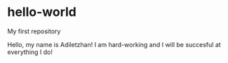 # hello-world
My first repository

Hello, my name is Adiletzhan! I am hard-working and I will be succesful at everything I do!
